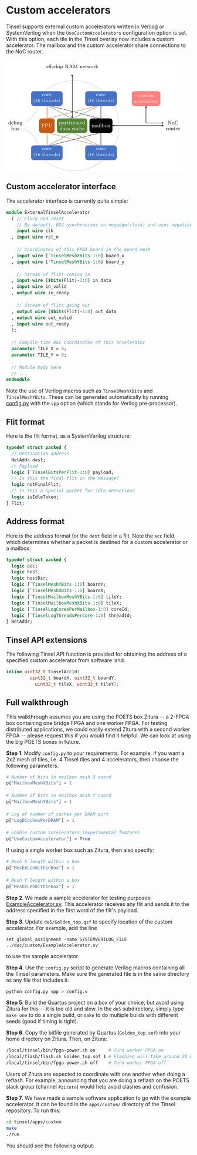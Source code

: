# Custom accelerators

Tinsel supports external custom accelerators written in Verilog or
SystemVerilog when the `UseCustomAccelerators` configuration option is
set.  With this option, each tile in the Tinsel overlay
now includes a custom accelerator.  The mailbox and the custom
accelerator share connections to the NoC router.

<img align="center" src="custom.png">

## Custom accelerator interface

The accelerator interface is currently quite simple:

```sv
module ExternalTinselAccelerator
  ( // Clock and reset
    // By default, BSV synchronises on negedge(clock) and uses negative reset
    input wire clk
  , input wire rst_n

    // Coordinates of this FPGA board in the board mesh
  , input wire [`TinselMeshXBits-1:0] board_x
  , input wire [`TinselMeshYBits-1:0] board_y

    // Stream of flits coming in
  , input wire [$bits(Flit)-1:0] in_data
  , input wire in_valid
  , output wire in_ready

    // Stream of flits going out
  , output wire [$bits(Flit)-1:0] out_data
  , output wire out_valid
  , input wire out_ready
  );

  // Compile-time NoC coordinates of this accelerator
  parameter TILE_X = 0;
  parameter TILE_Y = 0;

  // Module body here
  // ...
endmodule
```

Note the use of Verilog macros such as `TinselMeshXBits` and
`TinselMeshYBits`.  These can be generated automatically by running
[config.py](https://github.com/POETSII/tinsel/blob/master/config.py)
with the `vpp` option (which stands for Verilog pre-processor).

## Flit format

Here is the flit format, as a SystemVerilog structure:

```sv
typedef struct packed {
  // Destination address
  NetAddr dest;
  // Payload
  logic [`TinselBitsPerFlit-1:0] payload;
  // Is this the final flit in the message?
  logic notFinalFlit;
  // Is this a special packet for idle-detection?
  logic isIdleToken;
} Flit;
```

## Address format

Here is the address format for the `dest` field in a flit.  Note the
`acc` field, which determines whether a packet is destined for a
custom accelerator or a mailbox.

```sv
typedef struct packed {
  logic acc;
  logic host;
  logic hostDir;
  logic [`TinselMeshYBits-1:0] boardY;
  logic [`TinselMeshXBits-1:0] boardX;
  logic [`TinselMailboxMeshYBits-1:0] tileY;
  logic [`TinselMailboxMeshXBits-1:0] tileX;
  logic [`TinselLogCoresPerMailbox-1:0] coreId;
  logic [`TinselLogThreadsPerCore-1:0] threadId;
} NetAddr;
```

## Tinsel API extensions

The following Tinsel API function is provided for obtaining the
address of a specified custom accelerator from software land.

```c++
inline uint32_t tinselAccId(
         uint32_t boardX, uint32_t boardY,
           uint32_t tileX, uint32_t tileY);
```

## Full walkthrough

This walkthrough assumes you are using the POETS box Zitura -- a
2-FPGA box containing one bridge FPGA and one worker FPGA.  For
testing distributed applications, we could easily extend Zitura with a
second worker FPGA -- please request this if you would find it helpful.
We can look at using the big POETS boxes in future.

**Step 1**.  Modify `config.py` to your requirements.  For example, if
you want a 2x2 mesh of tiles, i.e. 4 Tinsel tiles and 4 accelerators,
then choose the following parameters.

```py
# Number of bits in mailbox mesh X coord
p["MailboxMeshXBits"] = 1
 
# Number of bits in mailbox mesh Y coord
p["MailboxMeshYBits"] = 1

# Log of number of caches per DRAM port
p["LogDCachesPerDRAM"] = 1

# Enable custom accelerators (experimental feature)
p["UseCustomAccelerator"] = True
```

If using a single worker box such as Zitura, then also specify:

```py
# Mesh X length within a box
p["MeshXLenWithinBox"] = 1
 
# Mesh Y length within a box
p["MeshYLenWithinBox"] = 1
```

**Step 2**. We made a sample accelerator for testing purposes:
[ExampleAccelerator.sv](ExampleAccelerator.sv).  This accelerator
receives any flit and sends it to the address specified in the first
word of the flit's payload.

**Step 3**. Update `de5/Golden_top.qsf` to specify location of the
custom accelerator.  For example, add the line

```
set_global_assignment -name SYSTEMVERILOG_FILE ../doc/custom/ExampleAccelerator.sv
```

to use the sample accelerator.

**Step 4**. Use the `config.py` script to generate Verilog macros
containing all the Tinsel parameters.  Make sure the generated file is
in the same directory as any file that includes it.

```sh
python config.py vpp > config.v
```

**Step 5**.  Build the Quartus project on a box of your choice, but
avoid using Zitura for this -- it is too old and slow.  In the `de5`
subdirectory, simply type `make one` to do a single build, or `make`
to do multiple builds with different seeds (good if timing is tight).

**Step 6**.  Copy the bitfile generated by Quartus (`Golden_top.sof`)
into your home directory on Zitura.  Then, on Zitura:

```sh
/local/tinsel/bin/fpga-power.sh on     # Turn worker FPGA on
/local/flash/flash.sh Golden_top.sof 1 # Flashing will take around 20 mins
/local/tinsel/bin/fpga-power.sh off    # Turn worker FPGA off
```

Users of Zitura are expected to coordinate with one another when
doing a reflash.  For example, announcing that you are doing a reflash
on the POETS slack group (channel `#zitura`) would help avoid clashes
and confusion.

**Step 7**.  We have made a sample software application to go with the
example accelerator.  It can be found in the `apps/custom/` directory
of the Tinsel repository.  To run this:

```sh
cd tinsel/apps/custom
make
./run
```

You should see the following output:

```

```
